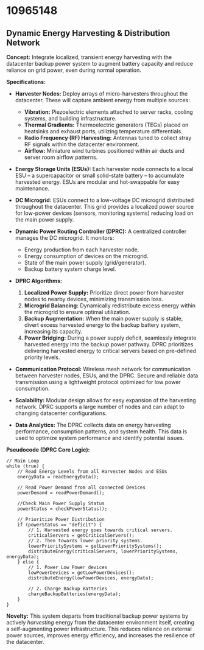 # 10965148

## Dynamic Energy Harvesting & Distribution Network

**Concept:** Integrate localized, transient energy harvesting with the datacenter backup power system to augment battery capacity and reduce reliance on grid power, even during normal operation.

**Specifications:**

*   **Harvester Nodes:** Deploy arrays of micro-harvesters throughout the datacenter. These will capture ambient energy from multiple sources:
    *   **Vibration:** Piezoelectric elements attached to server racks, cooling systems, and building infrastructure.
    *   **Thermal Gradients:** Thermoelectric generators (TEGs) placed on heatsinks and exhaust ports, utilizing temperature differentials.
    *   **Radio Frequency (RF) Harvesting:** Antennas tuned to collect stray RF signals within the datacenter environment.
    *   **Airflow:** Miniature wind turbines positioned within air ducts and server room airflow patterns.
*   **Energy Storage Units (ESUs):** Each harvester node connects to a local ESU – a supercapacitor or small solid-state battery – to accumulate harvested energy.  ESUs are modular and hot-swappable for easy maintenance.
*   **DC Microgrid:** ESUs connect to a low-voltage DC microgrid distributed throughout the datacenter. This grid provides a localized power source for low-power devices (sensors, monitoring systems) reducing load on the main power supply.
*   **Dynamic Power Routing Controller (DPRC):** A centralized controller manages the DC microgrid. It monitors:
    *   Energy production from each harvester node.
    *   Energy consumption of devices on the microgrid.
    *   State of the main power supply (grid/generator).
    *   Backup battery system charge level.
*   **DPRC Algorithms:**
    1.  **Localized Power Supply:** Prioritize direct power from harvester nodes to nearby devices, minimizing transmission loss.
    2.  **Microgrid Balancing:** Dynamically redistribute excess energy within the microgrid to ensure optimal utilization.
    3.  **Backup Augmentation:** When the main power supply is stable, divert excess harvested energy to the backup battery system, increasing its capacity.
    4.  **Power Bridging:** During a power supply deficit, seamlessly integrate harvested energy into the backup power pathway. DPRC prioritizes delivering harvested energy to critical servers based on pre-defined priority levels.

*   **Communication Protocol:** Wireless mesh network for communication between harvester nodes, ESUs, and the DPRC.  Secure and reliable data transmission using a lightweight protocol optimized for low power consumption.
*   **Scalability:** Modular design allows for easy expansion of the harvesting network.  DPRC supports a large number of nodes and can adapt to changing datacenter configurations.
*   **Data Analytics:** The DPRC collects data on energy harvesting performance, consumption patterns, and system health. This data is used to optimize system performance and identify potential issues.

**Pseudocode (DPRC Core Logic):**

```
// Main Loop
while (true) {
    // Read Energy Levels from all Harvester Nodes and ESUs
    energyData = readEnergyData();

    // Read Power Demand from all connected Devices
    powerDemand = readPowerDemand();

    //Check Main Power Supply Status
    powerStatus = checkPowerStatus();

    // Prioritize Power Distribution
    if (powerStatus == "deficit") {
        // 1. Harvested energy goes towards critical servers.
        criticalServers = getCriticalServers();
        // 2. Then towards lower priority systems.
        lowerPrioritySystems = getLowerPrioritySystems();
        distributeEnergy(criticalServers, lowerPrioritySystems, energyData);
    } else {
        // 1. Power Low Power devices
        lowPowerDevices = getLowPowerDevices();
        distributeEnergy(lowPowerDevices, energyData);

        // 2. Charge Backup Batteries
        chargeBackupBatteries(energyData);
    }
}
```

**Novelty:** This system departs from traditional backup power systems by actively *harvesting* energy from the datacenter environment itself, creating a self-augmenting power infrastructure. This reduces reliance on external power sources, improves energy efficiency, and increases the resilience of the datacenter.